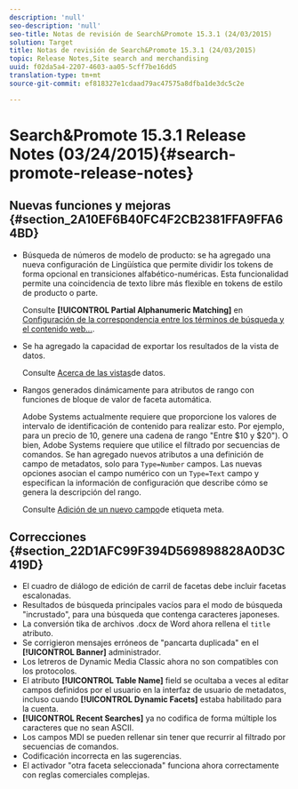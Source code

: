 ```yaml
---
description: 'null'
seo-description: 'null'
seo-title: Notas de revisión de Search&Promote 15.3.1 (24/03/2015)
solution: Target
title: Notas de revisión de Search&Promote 15.3.1 (24/03/2015)
topic: Release Notes,Site search and merchandising
uuid: f02da5a4-2207-4603-aa05-5cff7be16dd5
translation-type: tm+mt
source-git-commit: ef818327e1cdaad79ac47575a8dfba1de3dc5c2e

---
```



# Search&amp;Promote 15.3.1 Release Notes (03/24/2015){#search-promote-release-notes}

## Nuevas funciones y mejoras {#section_2A10EF6B40FC4F2CB2381FFA9FFA64BD}

* Búsqueda de números de modelo de producto: se ha agregado una nueva configuración de Lingüística que permite dividir los tokens de forma opcional en transiciones alfabético-numéricas. Esta funcionalidad permite una coincidencia de texto libre más flexible en tokens de estilo de producto o parte.

   Consulte **[!UICONTROL Partial Alphanumeric Matching]** en [Configuración de la correspondencia entre los términos de búsqueda y el contenido web...](../c-about-linguistics-menu/c-about-words-and-language.md#task_351A9144A51F4B41923BDBACDEF3B616).

* Se ha agregado la capacidad de exportar los resultados de la vista de datos.

   Consulte [Acerca de las vistas](../c-about-reports-menu/c-about-data-views.md#concept_DCA897D074464BC1861AA47B40CC86C3)de datos.

* Rangos generados dinámicamente para atributos de rango con funciones de bloque de valor de faceta automática.

   Adobe Systems actualmente requiere que proporcione los valores de intervalo de identificación de contenido para realizar esto. Por ejemplo, para un precio de 10, genere una cadena de rango &quot;Entre $10 y $20&quot;). O bien, Adobe Systems requiere que utilice el filtrado por secuencias de comandos. Se han agregado nuevos atributos a una definición de campo de metadatos, solo para `Type=Number` campos. Las nuevas opciones asocian el campo numérico con un `Type=Text` campo y especifican la información de configuración que describe cómo se genera la descripción del rango.

   Consulte [Adición de un nuevo campo](../c-about-settings-menu/c-about-metadata-menu.md#task_6DF188C0FC7F4831A4444CA9AFA615E5)de etiqueta meta.

## Correcciones {#section_22D1AFC99F394D569898828A0D3C419D}

* El cuadro de diálogo de edición de carril de facetas debe incluir facetas escalonadas.
* Resultados de búsqueda principales vacíos para el modo de búsqueda &quot;incrustado&quot;, para una búsqueda que contenga caracteres japoneses.
* La conversión tika de archivos .docx de Word ahora rellena el `title` atributo.
* Se corrigieron mensajes erróneos de &quot;pancarta duplicada&quot; en el **[!UICONTROL Banner]** administrador.
* Los letreros de Dynamic Media Classic ahora no son compatibles con los protocolos.
* El atributo **[!UICONTROL Table Name]** field se ocultaba a veces al editar campos definidos por el usuario en la interfaz de usuario de metadatos, incluso cuando **[!UICONTROL Dynamic Facets]** estaba habilitado para la cuenta.
* **[!UICONTROL Recent Searches]** ya no codifica de forma múltiple los caracteres que no sean ASCII.
* Los campos MDI se pueden rellenar sin tener que recurrir al filtrado por secuencias de comandos.
* Codificación incorrecta en las sugerencias.
* El activador &quot;otra faceta seleccionada&quot; funciona ahora correctamente con reglas comerciales complejas.

